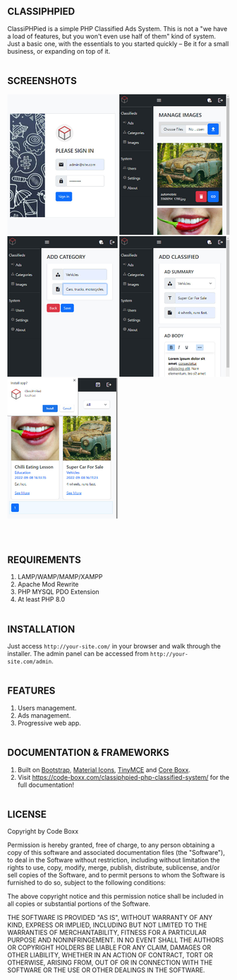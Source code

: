 ## CLASSIPHPIED
ClassiPHPied is a simple PHP Classified Ads System. This is not a "we have a load of features, but you won't even use half of them" kind of system. Just a basic one, with the essentials to you started quickly – Be it for a small business, or expanding on top of it.
<br><br>

## SCREENSHOTS
<p float="left">
  <img width="250" style="inline-block" src="https://github.com/code-boxx/ClassiPHPied/blob/main/assets/ss-classiphpied-1.jpg">
  <img width="250" style="inline-block" src="https://github.com/code-boxx/ClassiPHPied/blob/main/assets/ss-classiphpied-2.jpg">
  <img width="250" style="inline-block" src="https://github.com/code-boxx/ClassiPHPied/blob/main/assets/ss-classiphpied-3.jpg">
  <img width="250" style="inline-block" src="https://github.com/code-boxx/ClassiPHPied/blob/main/assets/ss-classiphpied-4.jpg">
  <img width="250" style="inline-block" src="https://github.com/code-boxx/ClassiPHPied/blob/main/assets/ss-classiphpied-5.jpg">
</p>
<br><br>

## REQUIREMENTS
1) LAMP/WAMP/MAMP/XAMPP
2) Apache Mod Rewrite
3) PHP MYSQL PDO Extension
4) At least PHP 8.0
<br><br>

## INSTALLATION
Just access `http://your-site.com/` in your browser and walk through the installer. The admin panel can be accessed from `http://your-site.com/admin`.
<br><br>

## FEATURES
1) Users management.
2) Ads management.
3) Progressive web app.
<br><br>

## DOCUMENTATION & FRAMEWORKS
1) Built on [Bootstrap](https://getbootstrap.com/), [Material Icons](https://fonts.google.com/icons), [TinyMCE](https://www.tiny.cloud/) and [Core Boxx](https://code-boxx.com/core-boxx-php-rapid-development-framework/).
2) Visit https://code-boxx.com/classiphpied-php-classified-system/ for the full documentation!
<br><br>

## LICENSE
Copyright by Code Boxx

Permission is hereby granted, free of charge, to any person obtaining a copy
of this software and associated documentation files (the "Software"), to deal
in the Software without restriction, including without limitation the rights
to use, copy, modify, merge, publish, distribute, sublicense, and/or sell
copies of the Software, and to permit persons to whom the Software is
furnished to do so, subject to the following conditions:

The above copyright notice and this permission notice shall be included in all
copies or substantial portions of the Software.

THE SOFTWARE IS PROVIDED "AS IS", WITHOUT WARRANTY OF ANY KIND, EXPRESS OR
IMPLIED, INCLUDING BUT NOT LIMITED TO THE WARRANTIES OF MERCHANTABILITY,
FITNESS FOR A PARTICULAR PURPOSE AND NONINFRINGEMENT. IN NO EVENT SHALL THE
AUTHORS OR COPYRIGHT HOLDERS BE LIABLE FOR ANY CLAIM, DAMAGES OR OTHER
LIABILITY, WHETHER IN AN ACTION OF CONTRACT, TORT OR OTHERWISE, ARISING FROM,
OUT OF OR IN CONNECTION WITH THE SOFTWARE OR THE USE OR OTHER DEALINGS IN THE
SOFTWARE.